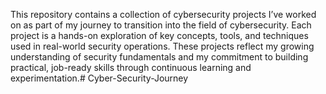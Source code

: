 This repository contains a collection of cybersecurity projects I’ve worked on as part of my journey to transition into the field of cybersecurity. Each project is a hands-on exploration of key concepts, tools, and techniques used in real-world security operations. These projects reflect my growing understanding of security fundamentals and my commitment to building practical, job-ready skills through continuous learning and experimentation.# Cyber-Security-Journey
